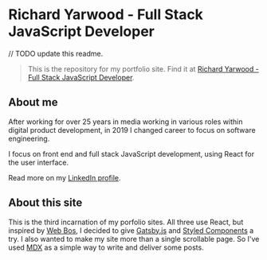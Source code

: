 # Richard Yarwood - Full Stack JavaScript Developer

// TODO update this readme.

> This is the repository for my portfolio site. Find it at [Richard Yarwood - Full Stack JavaScript Developer](https://www.richyarwood.co.uk).

## About me

After working for over 25 years in media working in various roles within digital product development, in 2019 I changed career to focus on software engineering.

I focus on front end and full stack JavaScript development, using React for the user interface.

Read more on my [LinkedIn profile](https://www.linkedin.com/in/richyarwood/).

## About this site

This is the third incarnation of my porfolio sites. All three use React, but inspired by [Web Bos](https://wesbos.com/), I decided to give [Gatsby.js](https://www.gatsbyjs.org/) and [Styled Components](https://styled-components.com/) a try. I also wanted to make my site more than a single scrollable page. So I've used [MDX](https://mdxjs.com/) as a simple way to write and deliver some posts.
